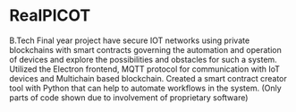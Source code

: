 # RealPICOT

B.Tech Final year project have secure IOT networks using private blockchains with smart contracts governing the automation and 
operation of devices and explore the possibilities and obstacles for such a system. Utilized the Electron frontend, MQTT protocol 
for communication with IoT devices and Multichain based blockchain. Created a smart contract creator tool with Python that can help
to automate workflows in the system. (Only parts of code shown due to involvement of proprietary software) 
